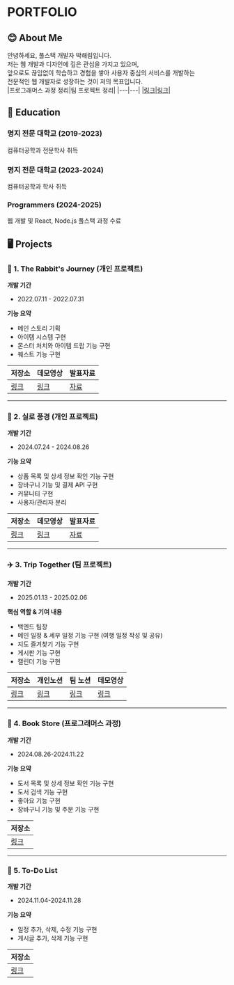 # PORTFOLIO
## 😊 About Me
안녕하세요, 풀스택 개발자 박해림입니다. <br>
저는 웹 개발과 디자인에 깊은 관심을 가지고 있으며, <br>
앞으로도 끊임없이 학습하고 경험을 쌓아 사용자 중심의 서비스를 개발하는 <br>
전문적인 웹 개발자로 성장하는 것이 저의 목표입니다. <br>
|프로그래머스 과정 정리|팀 프로젝트 정리|
|---|---|
|[링크](https://positive-shadow-92a.notion.site/Programmers-Study-1b8bb37debdf8052b3ece6d35926c085?pvs=4)|[링크](https://positive-shadow-92a.notion.site/Trip-Together-17dbb37debdf803aaa42e37ac0926286?pvs=4)|

## 🏫 Education
### 명지 전문 대학교 (2019-2023)
컴퓨터공학과 전문학사 취득 
### 명지 전문 대학교 (2023-2024)
컴퓨터공학과 학사 취득 
### Programmers (2024-2025)
웹 개발 및 React, Node.js 풀스택 과정 수료

## 🖥️ Projects
### 🐰 1. The Rabbit's Journey (개인 프로젝트)
**개발 기간** 
- 2022.07.11 - 2022.07.31 <br>

 **기능 요약**<br>
- 메인 스토리 기획
- 아이템 시스템 구현
- 몬스터 처치와 아이템 드랍 기능 구현
- 퀘스트 기능 구현

|저장소|데모영상|발표자료|
|-----|---|---|
|[링크](https://github.com/haerimi/The-Rabbit-s.git)|[링크](https://youtu.be/pSKh4qiiEGE)|[자료](https://github.com/user-attachments/files/19272568/3._2019081025_._The.Rabbit.s.Journey_.pptx)|

<hr>

### 🧵 2. 실로 풍경 (개인 프로젝트)
**개발 기간**
- 2024.07.24 - 2024.08.26 <br>

**기능 요약** <br>
- 상품 목록 및 상세 정보 확인 기능 구현
- 장바구니 기능 및 결제 API 구현
- 커뮤니티 구현
- 사용자/관리자 분리
  
|저장소|데모영상|발표자료|
|---|---|---|
|[링크](https://github.com/haerimi/WebMarket.git)|[링크](https://youtu.be/fhaage5Lp0c)|[자료](https://github.com/user-attachments/files/19272543/2023531009_._.pdf)|

<hr>

### ✈️ 3. Trip Together (팀 프로젝트)
**개발 기간**
- 2025.01.13 - 2025.02.06 <br>

**핵심 역할 & 기여 내용** <br>
- 백엔드 팀장
- 메인 일정 & 세부 일정 기능 구현 (여행 일정 작성 및 공유)
- 지도 즐겨찾기 기능 구현
- 게시판 기능 구현
- 캘린더 기능 구현
  
|저장소|개인노션|팀 노션|데모영상|
|------|---|---|---|
|[링크](https://github.com/Trip-Togethers)|[링크](https://positive-shadow-92a.notion.site/Trip-Together-17dbb37debdf803aaa42e37ac0926286?pvs=4)|[링크](https://www.notion.so/15e55f0f90d74155b86b62a280bf7c88?pvs=4)|[링크](https://youtu.be/qPP9TX6dpKo)|

<hr>

### 📖 4. Book Store (프로그래머스 과정)
**개발 기간**
- 2024.08.26-2024.11.22

**기능 요약**
- 도서 목록 및 상세 정보 확인 기능 구현
- 도서 검색 기능 구현
- 좋아요 기능 구현
- 장바구니 기능 및 주문 기능 구현

|저장소|
|---|
|[링크](https://github.com/haerimi/Book-store.git)|

<hr>

### 📝 5. To-Do List
**개발 기간**
- 2024.11.04-2024.11.28

**기능 요약**
- 일정 추가, 삭제, 수정 기능 구현
- 게시글 추가, 삭제 기능 구현

|저장소|
|---|
|[링크](https://github.com/haerimi/React-Task-App.git)

